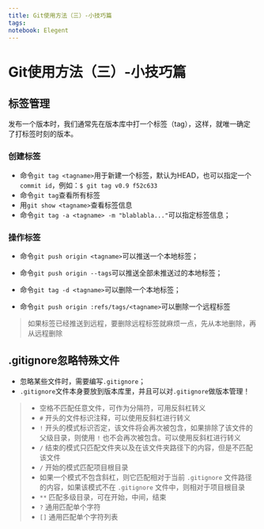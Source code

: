 ```yaml
---
title: Git使用方法（三）-小技巧篇
tags: 
notebook: Elegent
---
```

# Git使用方法（三）-小技巧篇
## 标签管理
发布一个版本时，我们通常先在版本库中打一个标签（tag），这样，就唯一确定了打标签时刻的版本。
### 创建标签
- 命令`git tag <tagname>`用于新建一个标签，默认为HEAD，也可以指定一个`commit id`，例如：`$ git tag v0.9 f52c633`
- 命令`git tag`查看所有标签
- 用`git show <tagname>`查看标签信息
- 命令`git tag -a <tagname> -m "blablabla..."`可以指定标签信息；

### 操作标签
- 命令`git push origin <tagname>`可以推送一个本地标签；

- 命令`git push origin --tags`可以推送全部未推送过的本地标签；  

- 命令`git tag -d <tagname>`可以删除一个本地标签；

- 命令`git push origin :refs/tags/<tagname>`可以删除一个远程标签

>如果标签已经推送到远程，要删除远程标签就麻烦一点，先从本地删除，再从远程删除

## .gitignore忽略特殊文件

* 忽略某些文件时，需要编写`.gitignore`；
* `.gitignore`文件本身要放到版本库里，并且可以对`.gitignore`做版本管理！

> * 空格不匹配任意文件，可作为分隔符，可用反斜杠转义
> * `#` 开头的文件标识注释，可以使用反斜杠进行转义
> * `!` 开头的模式标识否定，该文件将会再次被包含，如果排除了该文件的父级目录，则使用 `!` 也不会再次被包含。可以使用反斜杠进行转义
> * `/` 结束的模式只匹配文件夹以及在该文件夹路径下的内容，但是不匹配该文件
> * `/` 开始的模式匹配项目根目录
> * 如果一个模式不包含斜杠，则它匹配相对于当前 `.gitignore` 文件路径的内容，如果该模式不在 `.gitignore` 文件中，则相对于项目根目录
> * `**` 匹配多级目录，可在开始，中间，结束
> * `?` 通用匹配单个字符
> * `[]` 通用匹配单个字符列表

